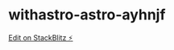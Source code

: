 # withastro-astro-ayhnjf

[Edit on StackBlitz ⚡️](https://stackblitz.com/edit/withastro-astro-ayhnjf)